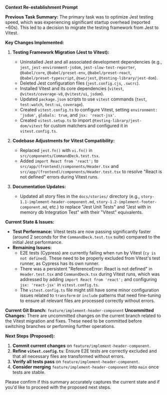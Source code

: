 **Context Re-establishment Prompt**

**Previous Task Summary:**
The primary task was to optimize Jest testing speed, which was experiencing significant startup overhead (reported ~60s). This led to a decision to migrate the testing framework from Jest to Vitest.

**Key Changes Implemented:**
1.  **Testing Framework Migration (Jest to Vitest):**
    *   Uninstalled Jest and all associated development dependencies (e.g., `jest`, `jest-environment-jsdom`, `jest-slow-test-reporter`, `@babel/core`, `@babel/preset-env`, `@babel/preset-react`, `@babel/preset-typescript`, `@swc/jest`, `@testing-library/jest-dom`).
    *   Deleted Jest configuration files (`jest.config.cjs`, `.swcrc`).
    *   Installed Vitest and its core dependencies (`vitest`, `@vitest/coverage-v8`, `@vitest/ui`, `jsdom`).
    *   Updated `package.json` scripts to use `vitest` commands (`test`, `test:watch`, `test:ui`, `coverage`).
    *   Created `vitest.config.ts` to configure Vitest, setting `environment: 'jsdom'`, `globals: true`, and `jsx: 'react-jsx'`.
    *   Created `vitest.setup.ts` to import `@testing-library/jest-dom/vitest` for custom matchers and configured it in `vitest.config.ts`.

2.  **Codebase Adjustments for Vitest Compatibility:**
    *   Replaced `jest.fn()` with `vi.fn()` in `src/components/CommandDeck.test.tsx`.
    *   Added `import React from 'react';` to `src/app/(frontend)/components/Header.tsx` and `src/app/(frontend)/components/Header.test.tsx` to resolve "React is not defined" errors during Vitest runs.

3.  **Documentation Updates:**
    *   Updated all story files in the `docs/stories/` directory (e.g., `story-1.1-implement-header-component.md`, `story-1.2-implement-footer-component.md`, etc.) to replace "Jest Unit Tests" and "Jest with in memory db Integration Test" with their "Vitest" equivalents.

**Current State & Issues:**
*   **Test Performance:** Vitest tests are now passing significantly faster (around 2 seconds for the `CommandDeck.test.tsx` suite) compared to the initial Jest performance.
*   **Remaining Issues:**
    *   E2E tests (Cypress) are currently failing when run by Vitest (`cy is not defined`). These need to be properly excluded from Vitest's test runner, as Cypress has its own runner.
    *   There was a persistent "ReferenceError: React is not defined" in `Header.test.tsx` and `CommandDeck.tsx` during Vitest runs, which was addressed by adding `import React from 'react';` and configuring `jsx: 'react-jsx'` in `vitest.config.ts`.
    *   The `vitest.config.ts` file might still have some minor configuration issues related to `transform` or `include` patterns that need fine-tuning to ensure all relevant files are processed correctly without errors.

**Current Git Branch:** `feature/implement-header-component`
**Uncommitted Changes:** There are uncommitted changes on the current branch related to the Vitest migration and fixes. These need to be committed before switching branches or performing further operations.

**Next Steps (Proposed):**
1.  **Commit current changes** on `feature/implement-header-component`.
2.  **Refine `vitest.config.ts`**: Ensure E2E tests are correctly excluded and that all necessary files are transformed without errors.
3.  **Verify all tests pass** on `feature/implement-header-component`.
4.  **Consider merging** `feature/implement-header-component` into `main` once tests are stable.

Please confirm if this summary accurately captures the current state and if you'd like to proceed with the proposed next steps.